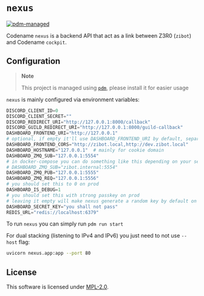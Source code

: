 # `nexus`

[![pdm-managed](https://img.shields.io/badge/pdm-managed-blueviolet)](https://pdm.fming.dev)

Codename `nexus` is a backend API that act as a link between Z3R0 (`zibot`) and Codename `cockpit`.

## Configuration

> **Note**
>
> This project is managed using [`pdm`](https://github.com/pdm-project/pdm), please install it for easier usage

`nexus` is mainly configured via environment variables:

```py
DISCORD_CLIENT_ID=0
DISCORD_CLIENT_SECRET=""
DISCORD_REDIRECT_URI="http://127.0.0.1:8000/callback"
DISCORD_GUILD_REDIRECT_URI="http://127.0.0.1:8000/guild-callback"
DASHBOARD_FRONTEND_URI="http://127.0.0.1"
# optional, if empty it'll use DASHBOARD_FRONTEND_URI by default, separated by comma
DASHBOARD_FRONTEND_CORS="http://zibot.local,http://dev.zibot.local"
DASHBOARD_HOSTNAME="127.0.0.1"  # mainly for cookie domain
DASHBOARD_ZMQ_SUB="127.0.0.1:5554"
# in docker-compose you can do something like this depending on your setup
# DASHBOARD_ZMQ_SUB="zibot.internal:5554"
DASHBOARD_ZMQ_PUB="127.0.0.1:5555"
DASHBOARD_ZMQ_REQ="127.0.0.1:5556"
# you should set this to 0 on prod
DASHBOARD_IS_DEBUG=1
# you should set this with strong passkey on prod
# leaving it empty will make nexus generate a random key by default on prod (on DEBUG=0) on boot
DASHBOARD_SECRET_KEY="you shall not pass"
REDIS_URL="redis://localhost:6379"
```

To run `nexus` you can simply run `pdm run start`

For dual stacking (listening to IPv4 and IPv6) you just need to not use `--host` flag:

```zsh
uvicorn nexus.app:app --port 80
```

## License
This software is licensed under [MPL-2.0](./LICENSE).
